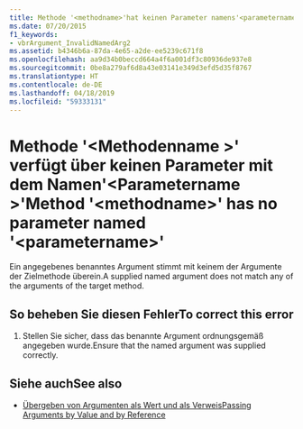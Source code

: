 ```yaml
---
title: Methode '<methodname>'hat keinen Parameter namens'<parametername>'
ms.date: 07/20/2015
f1_keywords:
- vbrArgument_InvalidNamedArg2
ms.assetid: b4346b6a-87da-4e65-a2de-ee5239c671f8
ms.openlocfilehash: aa9d34b0beccd664a4f6a001df3c80936de937e8
ms.sourcegitcommit: 0be8a279af6d8a43e03141e349d3efd5d35f8767
ms.translationtype: HT
ms.contentlocale: de-DE
ms.lasthandoff: 04/18/2019
ms.locfileid: "59333131"
---
```

# <a name="method-methodname-has-no-parameter-named-parametername"></a><span data-ttu-id="30092-102">Methode '\<Methodenname >' verfügt über keinen Parameter mit dem Namen'\<Parametername >'</span><span class="sxs-lookup"><span data-stu-id="30092-102">Method '\<methodname>' has no parameter named '\<parametername>'</span></span>
<span data-ttu-id="30092-103">Ein angegebenes benanntes Argument stimmt mit keinem der Argumente der Zielmethode überein.</span><span class="sxs-lookup"><span data-stu-id="30092-103">A supplied named argument does not match any of the arguments of the target method.</span></span>  
  
## <a name="to-correct-this-error"></a><span data-ttu-id="30092-104">So beheben Sie diesen Fehler</span><span class="sxs-lookup"><span data-stu-id="30092-104">To correct this error</span></span>  
  
1. <span data-ttu-id="30092-105">Stellen Sie sicher, dass das benannte Argument ordnungsgemäß angegeben wurde.</span><span class="sxs-lookup"><span data-stu-id="30092-105">Ensure that the named argument was supplied correctly.</span></span>  
  
## <a name="see-also"></a><span data-ttu-id="30092-106">Siehe auch</span><span class="sxs-lookup"><span data-stu-id="30092-106">See also</span></span>

- [<span data-ttu-id="30092-107">Übergeben von Argumenten als Wert und als Verweis</span><span class="sxs-lookup"><span data-stu-id="30092-107">Passing Arguments by Value and by Reference</span></span>](../../visual-basic/programming-guide/language-features/procedures/passing-arguments-by-value-and-by-reference.md)
